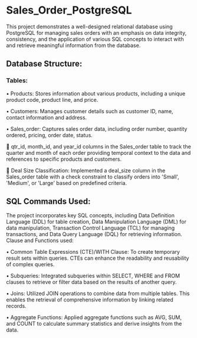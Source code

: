 # Sales_Order_PostgreSQL
This project demonstrates a well-designed relational database using PostgreSQL for managing sales orders with an emphasis on data integrity, consistency, and the application of various SQL concepts to interact with and retrieve meaningful information from the database.

## Database Structure:
### Tables:
•	Products: Stores information about various products, including a unique product code, product line, and price.

•	Customers: Manages customer details such as customer ID, name, contact information and address.

•	Sales_order: Captures sales order data, including order number, quantity ordered, pricing, order date, status. 

	qtr_id, month_id, and year_id columns in the Sales_order table to track the quarter and month of each order providing temporal context to the data and references to specific products and customers.

	Deal Size Classification: Implemented a deal_size column in the Sales_order table with a check constraint to classify orders into 'Small', 'Medium', or 'Large' based on predefined criteria.

## SQL Commands Used:
The project incorporates key SQL concepts, including Data Definition Language (DDL) for table creation, Data Manipulation Language (DML) for data manipulation, Transaction Control Language (TCL) for managing transactions, and Data Query Language (DQL) for retrieving information.
Clause and Functions used:

•	Common Table Expressions (CTE)/WITH Clause: To create temporary result sets within queries. CTEs can enhance the readability and reusability of complex queries.

•	Subqueries: Integrated subqueries within SELECT, WHERE and FROM clauses to retrieve or filter data based on the results of another query.

•	Joins: Utilized JOIN operations to combine data from multiple tables. This enables the retrieval of comprehensive information by linking related records.

•	Aggregate Functions: Applied aggregate functions such as AVG, SUM, and COUNT to calculate summary statistics and derive insights from the data.


